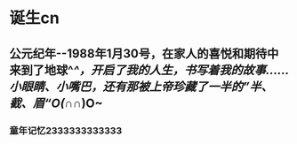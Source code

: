 # 诞生cn

## 公元纪年--1988年1月30号，在家人的喜悦和期待中来到了地球^_^，开启了我的人生，书写着我的故事……小眼睛、小嘴巴，还有那被上帝珍藏了一半的”半、截、眉“O(∩_∩)O~

### 童年记忆2333333333333
